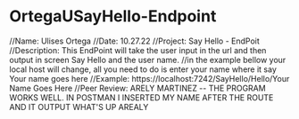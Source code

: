 # OrtegaUSayHello-Endpoint
//Name: Ulises Ortega
//Date: 10.27.22
//Project: Say Hello - EndPoit
//Description: This EndPoint will take the user input in the url and then output in screen Say Hello and the user name.
//in the example bellow your local host will change, all you need to do is enter your name where it say Your name goes here
//Example: https://localhost:7242/SayHello/Hello/Your Name Goes Here
//Peer Review: ARELY MARTINEZ -- THE PROGRAM WORKS WELL. IN POSTMAN I INSERTED MY NAME AFTER THE ROUTE AND IT OUTPUT WHAT'S UP AREALY
